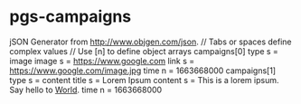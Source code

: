 # pgs-campaigns
jSON Generator from http://www.objgen.com/json.
// Tabs or spaces define complex values
// Use [n] to define object arrays
campaigns[0]
  type s = image
  image s = https://www.google.com
  link s = https://www.google.com/image.jpg
  time n = 1663668000
campaigns[1]
  type s = content
  title s = Lorem Ipsum
  content s = This is a lorem ipsum. Say hello to <a href="https://www.google.com">World</a>.
  time n = 1663668000
